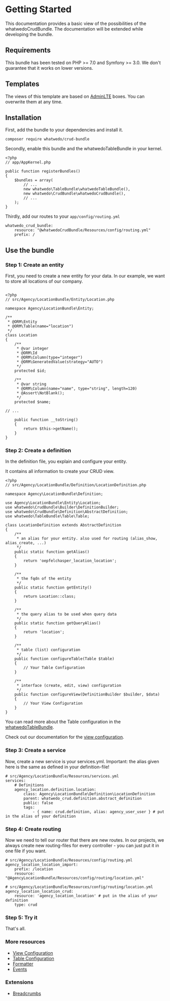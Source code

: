 # Getting Started

This documentation provides a basic view of the possibilities of the whatwedoCrudBundle. 
The documentation will be extended while developing the bundle.

## Requirements

This bundle has been tested on PHP >= 7.0 and Symfony >= 3.0. 
We don't guarantee that it works on lower versions.

## Templates

The views of this template are based on [AdminLTE](https://almsaeedstudio.com/) boxes. You can overwrite them at any time. 

## Installation

First, add the bundle to your dependencies and install it.

```
composer require whatwedo/crud-bundle
```

Secondly, enable this bundle and the whatwedoTableBundle in your kernel.
```
<?php
// app/AppKernel.php

public function registerBundles()
{
    $bundles = array(
        // ...
        new whatwedo\TableBundle\whatwedoTableBundle(),
        new whatwedo\CrudBundle\whatwedoCrudBundle(),
        // ...
    );
}
```

Thirdly, add our routes to your ```app/config/routing.yml```
```
whatwedo_crud_bundle:
    resource: "@whatwedoCrudBundle/Resources/config/routing.yml"
    prefix: /
```
    
## Use the bundle

### Step 1: Create an entity

First, you need to create a new entity for your data. In our example, we want to store all locations of our company.

```

<?php
// src/Agency/LocationBundle/Entity/Location.php

namespace Agency\LocationBundle\Entity;

/**
 * @ORM\Entity
 * @ORM\Table(name="location")
 */
class Location
{
    /**
     * @var integer
     * @ORM\Id
     * @ORM\Column(type="integer")
     * @ORM\GeneratedValue(strategy="AUTO")
     */
    protected $id;

    /**
     * @var string
     * @ORM\Column(name="name", type="string", length=120)
     * @Assert\NotBlank();
     */
    protected $name;

// ...

    public function __toString()
    {
        return $this->getName();
    }
}

```

### Step 2: Create a definition

In the definition file, you explain and configure your entity. 

It contains all information to create your CRUD view.

```
<?php
// src/Agency/LocationBundle/Definition/LocationDefinition.php

namespace Agency\LocationBundle\Definition;

use Agency\LocationBundle\Entity\Location;
use whatwedo\CrudBundle\Builder\DefinitionBuilder;
use whatwedo\CrudBundle\Definition\AbstractDefinition;
use whatwedo\TableBundle\Table\Table;

class LocationDefinition extends AbstractDefinition
{
    /**
     * an alias for your entity. also used for routing (alias_show, alias_create, ...)
     */
    public static function getAlias()
    {
        return 'oepfelchasper_location_location';
    }

    /**
     * the fqdn of the entity
     */
    public static function getEntity()
    {
        return Location::class;
    }

    /**
     * the query alias to be used when query data
     */
    public static function getQueryAlias()
    {
        return 'location';
    }

    /**
     * table (list) configuration
     */
    public function configureTable(Table $table)
    {
        // Your Table Configuration
    }

    /**
     * interface (create, edit, view) configuration
     */
    public function configureView(DefinitionBuilder $builder, $data)
    {
        // Your View Configuration
    }
}

```

You can read more about the Table configuration in the [whatwedoTableBundle](https://github.com/whatwedo/TableBundle). 

Check out our documentation for the [view configuration](view-configuration.md).

### Step 3: Create a service

Now, create a new service is your services.yml. Important: the alias given here is the same as defined in your definition-file!

```
# src/Agency/LocationBundle/Resources/services.yml
services:
    # Definitions
    agency_location.definition.location:
        class: Agency\LocationBundle\Definition\LocationDefinition
        parent: whatwedo_crud.definition.abstract_definition
        public: false
        tags:
            - { name: crud.definition, alias: agency_user_user } # put in the alias of your definition

```

### Step 4: Create routing

Now we need to tell our router that there are new routes. In our projects, we always create new routing-files for every controller - you can just put it in one file if you want.

```
# src/Agency/LocationBundle/Resources/config/routing.yml
agency_location_location_import:
    prefix: /location
    resource: "@AgencyLocationBundle/Resources/config/routing/location.yml"

# src/Agency/LocationBundle/Resources/config/routing/location.yml
agency_location_location_crud:
    resource: 'agency_location_location' # put in the alias of your definition
    type: crud

```

### Step 5: Try it

That's all.

### More resources

- [View Configuration](view-configuration.md)
- [Table Configuration](https://doc.whatwedo.ch/whatwedo/tablebundle/table-configuration)
- [Formatter](formatter.md)
- [Events](events.md)

### Extensions
- [Breadcrumbs](extensions/breadcrumbs.md)
